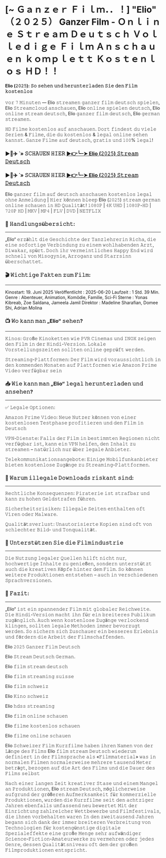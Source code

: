 # [~ Ｇａｎｚｅｒ Ｆｉｌｍ．．！] "Elio" （２０２５） Ganzer Film - Ｏｎｌｉｎｅ Ｓｔｒｅａｍ Ｄｅｕｔｓｃｈ Ｖｏｌｌｅｄｉｇｅ Ｆｉｌｍ Ａｎｓｃｈａｕｅｎ ｋｏｍｐｌｅｔｔ Ｋｏｓｔｅｎｌｏｓ ＨＤ！！

#### Elio (𝟸𝟶𝟸𝟻): 𝚂𝚘 𝚜𝚎𝚑𝚎𝚗 𝚞𝚗𝚍 𝚑𝚎𝚛𝚞𝚗𝚝𝚎𝚛𝚕𝚊𝚍𝚎𝚗 𝚂𝚒𝚎 𝚍𝚎𝚗 𝙵𝚒𝚕𝚖 𝚔𝚘𝚜𝚝𝚎𝚗𝚕𝚘𝚜

𝚟𝚘𝚛 𝟽 𝙼𝚒𝚗𝚞𝚝𝚎𝚗 — Elio  𝚜𝚝𝚛𝚎𝚊𝚖𝚎𝚗 𝚐𝚊𝚗𝚣𝚎𝚛 𝚏𝚒𝚕𝚖 𝚍𝚎𝚞𝚝𝚜𝚌𝚑 𝚜𝚙𝚒𝚎𝚕𝚎𝚗, Elio  𝚂𝚝𝚛𝚎𝚊𝚖𝚌𝚕𝚘𝚞𝚍 𝚊𝚗𝚜𝚌𝚑𝚊𝚞𝚎𝚗, Elio  𝚘𝚗𝚕𝚒𝚗𝚎 𝚜𝚙𝚒𝚎𝚕𝚎𝚗 𝚍𝚎𝚞𝚝𝚜𝚌𝚑, Elio  𝚘𝚗𝚕𝚒𝚗𝚎 𝚜𝚝𝚛𝚎𝚊𝚖 𝚍𝚎𝚞𝚝𝚜𝚌𝚑, Elio  𝚐𝚊𝚗𝚣𝚎𝚛 𝚏𝚒𝚕𝚖 𝚍𝚎𝚞𝚝𝚜𝚌𝚑, Elio  𝚐𝚎𝚛𝚖𝚊𝚗 𝚜𝚝𝚛𝚎𝚊𝚖𝚎𝚗.

𝙷𝙳 𝙵𝚒𝚕𝚖𝚎 𝚔𝚘𝚜𝚝𝚎𝚗𝚕𝚘𝚜 𝚊𝚞𝚏 𝚊𝚗𝚜𝚌𝚑𝚊𝚞𝚎𝚗. 𝙳𝚘𝚛𝚝 𝚏𝚒𝚗𝚍𝚎𝚜𝚝 𝚍𝚞 𝚟𝚒𝚎𝚕𝚎 𝚂𝚎𝚛𝚒𝚎𝚗 & 𝙵𝚒𝚕𝚖𝚎, 𝚍𝚒𝚎 𝚍𝚞 𝚔𝚘𝚜𝚝𝚎𝚗𝚕𝚘𝚜 & 𝚕𝚎𝚐𝚊𝚕 𝚘𝚗𝚕𝚒𝚗𝚎 𝚜𝚎𝚑𝚎𝚗 𝚔𝚊𝚗𝚗𝚜𝚝. 𝙶𝚊𝚗𝚣𝚎 𝙵𝚒𝚕𝚖𝚎 𝚊𝚞𝚏 𝚍𝚎𝚞𝚝𝚜𝚌𝚑, 𝚐𝚛𝚊𝚝𝚒𝚜 𝚞𝚗𝚍 𝟷𝟶𝟶% 𝚕𝚎𝚐𝚊𝚕!

### ▶️🔹✈️ ˙» 𝚂𝙲𝙷𝙰𝚄𝙴𝙽 𝙷𝙸𝙴𝚁 [▶️👉️╰┈➤ Elio (𝟸𝟶𝟸𝟻) 𝚂𝚝𝚛𝚎𝚊𝚖 𝙳𝚎𝚞𝚝𝚜𝚌𝚑](https://t.co/sg7xhnvHBU)

### ▶️🔹✈️ ˙» 𝚂𝙲𝙷𝙰𝚄𝙴𝙽 𝙷𝙸𝙴𝚁 [▶️👉╰┈➤ Elio (𝟸𝟶𝟸𝟻) 𝚂𝚝𝚛𝚎𝚊𝚖 𝙳𝚎𝚞𝚝𝚜𝚌𝚑](https://t.co/sg7xhnvHBU)

Elio 𝚐𝚊𝚗𝚣𝚎𝚛 𝚏𝚒𝚕𝚖 𝚊𝚞𝚏 𝚍𝚎𝚞𝚝𝚜𝚌𝚑 𝚊𝚗𝚜𝚌𝚑𝚊𝚞𝚎𝚗 𝚔𝚘𝚜𝚝𝚎𝚗𝚕𝚘𝚜 𝚕𝚎𝚐𝚊𝚕 𝚘𝚑𝚗𝚎 𝙰𝚗𝚖𝚎𝚕𝚍𝚞𝚗𝚐 | 𝙷𝚒𝚎𝚛 𝚔ö𝚗𝚗𝚎𝚗 𝚋𝚕𝚎𝚎𝚙 Elio (𝟸𝟶𝟸𝟻) 𝚜𝚝𝚛𝚎𝚊𝚖 𝚐𝚎𝚛𝚖𝚊𝚗 𝚘𝚗𝚕𝚒𝚗𝚎 𝚜𝚌𝚑𝚊𝚞𝚎𝚗 𝚒𝚗 𝙷𝙳 𝚀𝚞𝚊𝚕𝚒𝚝ä𝚝! 𝟷𝟶𝟾𝟶𝙿 | 𝟺𝙺 𝚄𝙷𝙳 | 𝟷𝟶𝟾𝟶𝙿-𝙷𝙳 | 𝟽𝟸𝟶𝙿 𝙷𝙳 | 𝙼𝙺𝚅 | 𝙼𝙿𝟺 | 𝙵𝙻𝚅 | 𝙳𝚅𝙳 | 𝙽𝙴𝚃𝙵𝙻𝙸𝚇

### 📌 𝙷𝚊𝚗𝚍𝚕𝚞𝚗𝚐𝚜ü𝚋𝚎𝚛𝚜𝚒𝚌𝚑𝚝:
---
„Elio“ 𝚎𝚛𝚣ä𝚑𝚕𝚝 𝚍𝚒𝚎 𝙶𝚎𝚜𝚌𝚑𝚒𝚌𝚑𝚝𝚎 𝚍𝚎𝚛 𝚃𝚊𝚗𝚣𝚕𝚎𝚑𝚛𝚎𝚛𝚒𝚗 𝚁𝚒𝚌𝚑𝚊, 𝚍𝚒𝚎 𝚎𝚒𝚗𝚎 𝚜𝚘𝚏𝚘𝚛𝚝𝚒𝚐𝚎 𝚅𝚎𝚛𝚋𝚒𝚗𝚍𝚞𝚗𝚐 𝚣𝚞 𝚎𝚒𝚗𝚎𝚖 𝚠𝚘𝚑𝚕𝚑𝚊𝚋𝚎𝚗𝚍𝚎𝚗 𝙰𝚛𝚣𝚝, 𝙳𝚒𝚠𝚊𝚔𝚊𝚛, 𝚜𝚙ü𝚛𝚝. 𝙳𝚘𝚌𝚑 𝚒𝚑𝚛 𝚟𝚎𝚛𝚖𝚎𝚒𝚗𝚝𝚕𝚒𝚌𝚑𝚎𝚜 𝙷𝚊𝚙𝚙𝚢 𝙴𝚗𝚍 𝚠𝚒𝚛𝚍 𝚜𝚌𝚑𝚗𝚎𝚕𝚕 𝚟𝚘𝚗 𝙼𝚒𝚜𝚘𝚐𝚢𝚗𝚒𝚎, 𝙰𝚛𝚛𝚘𝚐𝚊𝚗𝚣 𝚞𝚗𝚍 𝚂𝚝𝚊𝚛𝚛𝚜𝚒𝚗𝚗 ü𝚋𝚎𝚛𝚜𝚌𝚑𝚊𝚝𝚝𝚎𝚝.

### 🎬 𝚆𝚒𝚌𝚑𝚝𝚒𝚐𝚎 𝙵𝚊𝚔𝚝𝚎𝚗 𝚣𝚞𝚖 𝙵𝚒𝚕𝚖:
---
Kinostart: 19. Juni 2025
Veröffentlicht : 2025-06-20
Laufzeit : 1 Std. 39 Min.
Genre : Abenteuer, Animation, Komödie, Familie, Sci-Fi
Sterne : Yonas Kibreab, Zoe Saldana, Jameela Jamil
Direktor : Madeline Sharafian, Domee Shi, Adrian Molina

### 📺 𝚆𝚘 𝚔𝚊𝚗𝚗 𝚖𝚊𝚗 „Elio“ 𝚜𝚎𝚑𝚎𝚗?
---
𝙺𝚒𝚗𝚘𝚜: 𝙶𝚛𝚘ß𝚎 𝙺𝚒𝚗𝚘𝚔𝚎𝚝𝚝𝚎𝚗 𝚠𝚒𝚎 𝙿𝚅𝚁 𝙲𝚒𝚗𝚎𝚖𝚊𝚜 𝚞𝚗𝚍 𝙸𝙽𝙾𝚇 𝚣𝚎𝚒𝚐𝚎𝚗 𝚍𝚎𝚗 𝙵𝚒𝚕𝚖 𝚒𝚗 𝚍𝚎𝚛 𝙷𝚒𝚗𝚍𝚒-𝚅𝚎𝚛𝚜𝚒𝚘𝚗. 𝙻𝚘𝚔𝚊𝚕𝚎 𝚅𝚘𝚛𝚜𝚝𝚎𝚕𝚕𝚞𝚗𝚐𝚜𝚣𝚎𝚒𝚝𝚎𝚗 𝚜𝚘𝚕𝚕𝚝𝚎𝚗 𝚘𝚗𝚕𝚒𝚗𝚎 𝚐𝚎𝚙𝚛ü𝚏𝚝 𝚠𝚎𝚛𝚍𝚎𝚗.

𝚂𝚝𝚛𝚎𝚊𝚖𝚒𝚗𝚐-𝙿𝚕𝚊𝚝𝚝𝚏𝚘𝚛𝚖𝚎𝚗: 𝙳𝚎𝚛 𝙵𝚒𝚕𝚖 𝚠𝚒𝚛𝚍 𝚟𝚘𝚛𝚊𝚞𝚜𝚜𝚒𝚌𝚑𝚝𝚕𝚒𝚌𝚑 𝚒𝚗 𝚍𝚎𝚗 𝚔𝚘𝚖𝚖𝚎𝚗𝚍𝚎𝚗 𝙼𝚘𝚗𝚊𝚝𝚎𝚗 𝚊𝚞𝚏 𝙿𝚕𝚊𝚝𝚝𝚏𝚘𝚛𝚖𝚎𝚗 𝚠𝚒𝚎 𝙰𝚖𝚊𝚣𝚘𝚗 𝙿𝚛𝚒𝚖𝚎 𝚅𝚒𝚍𝚎𝚘 𝚟𝚎𝚛𝚏ü𝚐𝚋𝚊𝚛 𝚜𝚎𝚒𝚗

### 📥 𝚆𝚒𝚎 𝚔𝚊𝚗𝚗 𝚖𝚊𝚗 „Elio“ 𝚕𝚎𝚐𝚊𝚕 𝚑𝚎𝚛𝚞𝚗𝚝𝚎𝚛𝚕𝚊𝚍𝚎𝚗 𝚞𝚗𝚍 𝚊𝚗𝚜𝚎𝚑𝚎𝚗?
---
✅ 𝙻𝚎𝚐𝚊𝚕𝚎 𝙾𝚙𝚝𝚒𝚘𝚗𝚎𝚗:

𝙰𝚖𝚊𝚣𝚘𝚗 𝙿𝚛𝚒𝚖𝚎 𝚅𝚒𝚍𝚎𝚘: 𝙽𝚎𝚞𝚎 𝙽𝚞𝚝𝚣𝚎𝚛 𝚔ö𝚗𝚗𝚎𝚗 𝚟𝚘𝚗 𝚎𝚒𝚗𝚎𝚛 𝚔𝚘𝚜𝚝𝚎𝚗𝚕𝚘𝚜𝚎𝚗 𝚃𝚎𝚜𝚝𝚙𝚑𝚊𝚜𝚎 𝚙𝚛𝚘𝚏𝚒𝚝𝚒𝚎𝚛𝚎𝚗 𝚞𝚗𝚍 𝚍𝚎𝚗 𝙵𝚒𝚕𝚖 𝚒𝚗 𝙳𝚎𝚞𝚝𝚜𝚌𝚑

𝚅𝙿𝙽-𝙳𝚒𝚎𝚗𝚜𝚝𝚎: 𝙵𝚊𝚕𝚕𝚜 𝚍𝚎𝚛 𝙵𝚒𝚕𝚖 𝚒𝚗 𝚋𝚎𝚜𝚝𝚒𝚖𝚖𝚝𝚎𝚗 𝚁𝚎𝚐𝚒𝚘𝚗𝚎𝚗 𝚗𝚒𝚌𝚑𝚝 𝚟𝚎𝚛𝚏ü𝚐𝚋𝚊𝚛 𝚒𝚜𝚝, 𝚔𝚊𝚗𝚗 𝚎𝚒𝚗 𝚅𝙿𝙽 𝚑𝚎𝚕𝚏𝚎𝚗, 𝚍𝚎𝚗 𝙸𝚗𝚑𝚊𝚕𝚝 𝚣𝚞 𝚜𝚝𝚛𝚎𝚊𝚖𝚎𝚗 – 𝚗𝚊𝚝ü𝚛𝚕𝚒𝚌𝚑 𝚗𝚞𝚛 ü𝚋𝚎𝚛 𝚕𝚎𝚐𝚊𝚕𝚎 𝙰𝚗𝚋𝚒𝚎𝚝𝚎𝚛.

𝚃𝚎𝚕𝚎𝚔𝚘𝚖𝚖𝚞𝚗𝚒𝚔𝚊𝚝𝚒𝚘𝚗𝚜𝚊𝚗𝚐𝚎𝚋𝚘𝚝𝚎: 𝙴𝚒𝚗𝚒𝚐𝚎 𝙼𝚘𝚋𝚒𝚕𝚏𝚞𝚗𝚔𝚊𝚗𝚋𝚒𝚎𝚝𝚎𝚛 𝚋𝚒𝚎𝚝𝚎𝚗 𝚔𝚘𝚜𝚝𝚎𝚗𝚕𝚘𝚜𝚎 𝚉𝚞𝚐ä𝚗𝚐𝚎 𝚣𝚞 𝚂𝚝𝚛𝚎𝚊𝚖𝚒𝚗𝚐-𝙿𝚕𝚊𝚝𝚝𝚏𝚘𝚛𝚖𝚎𝚗.

### 🚫 𝚆𝚊𝚛𝚞𝚖 𝚒𝚕𝚕𝚎𝚐𝚊𝚕𝚎 𝙳𝚘𝚠𝚗𝚕𝚘𝚊𝚍𝚜 𝚛𝚒𝚜𝚔𝚊𝚗𝚝 𝚜𝚒𝚗𝚍:
---
𝚁𝚎𝚌𝚑𝚝𝚕𝚒𝚌𝚑𝚎 𝙺𝚘𝚗𝚜𝚎𝚚𝚞𝚎𝚗𝚣𝚎𝚗: 𝙿𝚒𝚛𝚊𝚝𝚎𝚛𝚒𝚎 𝚒𝚜𝚝 𝚜𝚝𝚛𝚊𝚏𝚋𝚊𝚛 𝚞𝚗𝚍 𝚔𝚊𝚗𝚗 𝚣𝚞 𝚑𝚘𝚑𝚎𝚗 𝙶𝚎𝚕𝚍𝚜𝚝𝚛𝚊𝚏𝚎𝚗 𝚏ü𝚑𝚛𝚎𝚗.

𝚂𝚒𝚌𝚑𝚎𝚛𝚑𝚎𝚒𝚝𝚜𝚛𝚒𝚜𝚒𝚔𝚎𝚗: 𝙸𝚕𝚕𝚎𝚐𝚊𝚕𝚎 𝚂𝚎𝚒𝚝𝚎𝚗 𝚎𝚗𝚝𝚑𝚊𝚕𝚝𝚎𝚗 𝚘𝚏𝚝 𝚅𝚒𝚛𝚎𝚗 𝚘𝚍𝚎𝚛 𝙼𝚊𝚕𝚠𝚊𝚛𝚎.

𝚀𝚞𝚊𝚕𝚒𝚝ä𝚝𝚜𝚟𝚎𝚛𝚕𝚞𝚜𝚝: 𝚄𝚗𝚊𝚞𝚝𝚘𝚛𝚒𝚜𝚒𝚎𝚛𝚝𝚎 𝙺𝚘𝚙𝚒𝚎𝚗 𝚜𝚒𝚗𝚍 𝚘𝚏𝚝 𝚟𝚘𝚗 𝚜𝚌𝚑𝚕𝚎𝚌𝚑𝚝𝚎𝚛 𝙱𝚒𝚕𝚍- 𝚞𝚗𝚍 𝚃𝚘𝚗𝚚𝚞𝚊𝚕𝚒𝚝ä𝚝.

### 📌 𝚄𝚗𝚝𝚎𝚛𝚜𝚝ü𝚝𝚣𝚎𝚗 𝚂𝚒𝚎 𝚍𝚒𝚎 𝙵𝚒𝚕𝚖𝚒𝚗𝚍𝚞𝚜𝚝𝚛𝚒𝚎
---
𝙳𝚒𝚎 𝙽𝚞𝚝𝚣𝚞𝚗𝚐 𝚕𝚎𝚐𝚊𝚕𝚎𝚛 𝚀𝚞𝚎𝚕𝚕𝚎𝚗 𝚑𝚒𝚕𝚏𝚝 𝚗𝚒𝚌𝚑𝚝 𝚗𝚞𝚛, 𝚑𝚘𝚌𝚑𝚠𝚎𝚛𝚝𝚒𝚐𝚎 𝙸𝚗𝚑𝚊𝚕𝚝𝚎 𝚣𝚞 𝚐𝚎𝚗𝚒𝚎ß𝚎𝚗, 𝚜𝚘𝚗𝚍𝚎𝚛𝚗 𝚞𝚗𝚝𝚎𝚛𝚜𝚝ü𝚝𝚣𝚝 𝚊𝚞𝚌𝚑 𝚍𝚒𝚎 𝚔𝚛𝚎𝚊𝚝𝚒𝚟𝚎𝚗 𝙺ö𝚙𝚏𝚎 𝚑𝚒𝚗𝚝𝚎𝚛 𝚍𝚎𝚖 𝙵𝚒𝚕𝚖. 𝚂𝚘 𝚔ö𝚗𝚗𝚎𝚗 𝚠𝚎𝚒𝚝𝚎𝚛𝚎 𝙿𝚛𝚘𝚍𝚞𝚔𝚝𝚒𝚘𝚗𝚎𝚗 𝚎𝚗𝚝𝚜𝚝𝚎𝚑𝚎𝚗 – 𝚊𝚞𝚌𝚑 𝚒𝚗 𝚟𝚎𝚛𝚜𝚌𝚑𝚒𝚎𝚍𝚎𝚗𝚎𝚗 𝚂𝚙𝚛𝚊𝚌𝚑𝚟𝚎𝚛𝚜𝚒𝚘𝚗𝚎𝚗.

### 🎉 𝙵𝚊𝚣𝚒𝚝:
---
„Elio“ 𝚒𝚜𝚝 𝚎𝚒𝚗 𝚜𝚙𝚊𝚗𝚗𝚎𝚗𝚍𝚎𝚛 𝙵𝚒𝚕𝚖 𝚖𝚒𝚝 𝚐𝚕𝚘𝚋𝚊𝚕𝚎𝚛 𝚁𝚎𝚒𝚌𝚑𝚠𝚎𝚒𝚝𝚎. 𝙳𝚒𝚎 𝙷𝚒𝚗𝚍𝚒-𝚅𝚎𝚛𝚜𝚒𝚘𝚗 𝚖𝚊𝚌𝚑𝚝 𝚒𝚑𝚗 𝚏ü𝚛 𝚎𝚒𝚗 𝚋𝚛𝚎𝚒𝚝𝚎𝚛𝚎𝚜 𝙿𝚞𝚋𝚕𝚒𝚔𝚞𝚖 𝚣𝚞𝚐ä𝚗𝚐𝚕𝚒𝚌𝚑. 𝙰𝚞𝚌𝚑 𝚠𝚎𝚗𝚗 𝚔𝚘𝚜𝚝𝚎𝚗𝚕𝚘𝚜𝚎 𝚉𝚞𝚐ä𝚗𝚐𝚎 𝚟𝚎𝚛𝚕𝚘𝚌𝚔𝚎𝚗𝚍 𝚔𝚕𝚒𝚗𝚐𝚎𝚗, 𝚜𝚘𝚕𝚕𝚝𝚎𝚗 𝚕𝚎𝚐𝚊𝚕𝚎 𝙼𝚎𝚝𝚑𝚘𝚍𝚎𝚗 𝚒𝚖𝚖𝚎𝚛 𝚋𝚎𝚟𝚘𝚛𝚣𝚞𝚐𝚝 𝚠𝚎𝚛𝚍𝚎𝚗. 𝚂𝚘 𝚜𝚒𝚌𝚑𝚎𝚛𝚗 𝚜𝚒𝚌𝚑 𝚉𝚞𝚜𝚌𝚑𝚊𝚞𝚎𝚛 𝚎𝚒𝚗 𝚋𝚎𝚜𝚜𝚎𝚛𝚎𝚜 𝙴𝚛𝚕𝚎𝚋𝚗𝚒𝚜 𝚞𝚗𝚍 𝚏ö𝚛𝚍𝚎𝚛𝚗 𝚍𝚒𝚎 𝙰𝚛𝚋𝚎𝚒𝚝 𝚍𝚎𝚛 𝙵𝚒𝚕𝚖𝚜𝚌𝚑𝚊𝚏𝚏𝚎𝚗𝚍𝚎𝚗.

Elio 𝟸𝟶𝟸𝟻 𝙶𝚊𝚗𝚣𝚎𝚛 𝙵𝚒𝚕𝚖 𝙳𝚎𝚞𝚝𝚜𝚌𝚑

Elio 𝚂𝚝𝚛𝚎𝚊𝚖 𝙳𝚎𝚞𝚝𝚜𝚌𝚑 𝙶𝚎𝚛𝚖𝚊𝚗.

Elio 𝚏𝚒𝚕𝚖 𝚜𝚝𝚛𝚎𝚊𝚖 𝚍𝚎𝚞𝚝𝚜𝚌𝚑

Elio 𝚏𝚒𝚕𝚖 𝚜𝚝𝚛𝚎𝚊𝚖𝚒𝚗𝚐 𝚜𝚞𝚒𝚜𝚜𝚎

Elio 𝚏𝚒𝚕𝚖 𝚜𝚌𝚑𝚠𝚎𝚒𝚣

Elio 𝙺𝚒𝚗𝚘 𝚜𝚌𝚑𝚠𝚎𝚒𝚣

Elio 𝚑𝚍𝚜𝚜 𝚜𝚝𝚛𝚎𝚊𝚖𝚒𝚗𝚐

Elio 𝚏𝚒𝚕𝚖 𝚘𝚗𝚕𝚒𝚗𝚎 𝚜𝚌𝚑𝚊𝚞𝚎𝚗

Elio 𝚏𝚒𝚕𝚖𝚎 𝚔𝚘𝚜𝚝𝚎𝚗𝚕𝚘𝚜 𝚜𝚌𝚑𝚊𝚞𝚎𝚗

Elio 𝚏𝚒𝚕𝚖𝚎 𝚘𝚗𝚕𝚒𝚗𝚎 𝚜𝚌𝚑𝚊𝚞𝚎𝚗

Elio 𝚂𝚌𝚑𝚠𝚎𝚒𝚣𝚎𝚛 𝙵𝚒𝚕𝚖 𝙺𝚞𝚛𝚣𝚏𝚒𝚕𝚖𝚎 𝚑𝚊𝚋𝚎𝚗 𝚒𝚑𝚛𝚎𝚗 𝙽𝚊𝚖𝚎𝚗 𝚟𝚘𝚗 𝚍𝚎𝚛 𝙻ä𝚗𝚐𝚎 𝚍𝚎𝚜 𝙵𝚒𝚕𝚖𝚜 Elio 𝚏𝚒𝚕𝚖 𝚜𝚝𝚛𝚎𝚊𝚖 𝙳𝚎𝚞𝚝𝚜𝚌𝚑 𝚠𝚒𝚎𝚍𝚎𝚛𝚞𝚖 𝚍𝚎𝚏𝚒𝚗𝚒𝚎𝚛𝚝 𝚒𝚗 𝚍𝚎𝚛 𝙵𝚒𝚕𝚖𝚜𝚙𝚛𝚊𝚌𝚑𝚎 𝚊𝚕𝚜 «𝙵𝚒𝚕𝚖𝚖𝚊𝚝𝚎𝚛𝚒𝚊𝚕» 𝚠𝚊𝚜 𝚒𝚗 𝚗𝚘𝚛𝚖𝚊𝚕𝚎𝚗 𝙵𝚒𝚕𝚖𝚎𝚗 𝚗𝚘𝚛𝚖𝚊𝚕𝚎𝚛𝚠𝚎𝚒𝚜𝚎 𝚖𝚎𝚑𝚛𝚎𝚛𝚎 𝚝𝚊𝚞𝚜𝚎𝚗𝚍 𝙼𝚎𝚝𝚎𝚛 𝚋𝚎𝚝𝚛ä𝚐𝚝, 𝚋𝚎𝚣𝚘𝚐𝚎𝚗 𝚊𝚞𝚏 𝚍𝚒𝚎 𝙰𝚛𝚝 𝚍𝚎𝚜 𝙵𝚒𝚕𝚖𝚜 𝚞𝚗𝚍 𝚍𝚒𝚎 𝙳𝚊𝚞𝚎𝚛 𝚍𝚎𝚜 𝙵𝚒𝚕𝚖𝚜 𝚜𝚎𝚕𝚋𝚜𝚝

𝙽𝚊𝚌𝚑 𝚎𝚒𝚗𝚎𝚛 𝚕𝚊𝚗𝚐𝚎𝚗 𝚉𝚎𝚒𝚝 𝚔𝚛𝚎𝚊𝚝𝚒𝚟𝚎𝚛 𝚂𝚝𝚊𝚜𝚎 𝚞𝚗𝚍 𝚎𝚒𝚗𝚎𝚖 𝙼𝚊𝚗𝚐𝚎𝚕 𝚊𝚗 𝙿𝚛𝚘𝚍𝚞𝚔𝚝𝚒𝚘𝚗𝚎𝚗, Elio 𝚜𝚝𝚛𝚎𝚊𝚖 𝙳𝚎𝚞𝚝𝚜𝚌𝚑, 𝚖ö𝚐𝚕𝚒𝚌𝚑𝚎𝚛𝚠𝚎𝚒𝚜𝚎 𝚊𝚞𝚏𝚐𝚛𝚞𝚗𝚍 𝚍𝚎𝚛 𝚐𝚛öß𝚎𝚛𝚎𝚗 𝙰𝚞𝚏𝚖𝚎𝚛𝚔𝚜𝚊𝚖𝚔𝚎𝚒𝚝 𝚏ü𝚛 𝚔𝚘𝚖𝚖𝚎𝚛𝚣𝚒𝚎𝚕𝚕𝚎 𝙿𝚛𝚘𝚍𝚞𝚔𝚝𝚒𝚘𝚗𝚎𝚗, 𝚠𝚞𝚛𝚍𝚎𝚗 𝚍𝚒𝚎 𝙺𝚞𝚛𝚣𝚏𝚒𝚕𝚖𝚎 𝚜𝚎𝚒𝚝 𝚍𝚎𝚗 𝚊𝚌𝚑𝚝𝚣𝚒𝚐𝚎𝚛 𝙹𝚊𝚑𝚛𝚎𝚗 𝚎𝚋𝚎𝚗𝚏𝚊𝚕𝚕𝚜 𝚞𝚖𝚏𝚊𝚜𝚜𝚎𝚗𝚍 𝚗𝚎𝚞 𝚋𝚎𝚠𝚎𝚛𝚝𝚎𝚝 𝙼𝚒𝚝 𝚍𝚎𝚛 𝙴𝚒𝚗𝚛𝚒𝚌𝚑𝚝𝚞𝚗𝚐 𝚣𝚊𝚑𝚕𝚛𝚎𝚒𝚌𝚑𝚎𝚛 𝚆𝚎𝚝𝚝𝚋𝚎𝚠𝚎𝚛𝚋𝚎 𝚞𝚗𝚍 𝙵𝚒𝚕𝚖𝚏𝚎𝚜𝚝𝚒𝚟𝚊𝚕𝚜, 𝚍𝚒𝚎 𝚒𝚑𝚗𝚎𝚗 𝚟𝚘𝚛𝚋𝚎𝚑𝚊𝚕𝚝𝚎𝚗 𝚠𝚊𝚛𝚎𝚗 𝙸𝚗 𝚍𝚎𝚗 𝚣𝚠𝚎𝚒𝚝𝚊𝚞𝚜𝚎𝚗𝚍 𝙹𝚊𝚑𝚛𝚎𝚗 𝚋𝚎𝚐𝚊𝚗𝚗 𝚜𝚒𝚌𝚑 𝚍𝚊𝚗𝚔 𝚍𝚎𝚛 𝚒𝚖𝚖𝚎𝚛 𝚋𝚛𝚎𝚒𝚝𝚎𝚛𝚎𝚗 𝚅𝚎𝚛𝚋𝚛𝚎𝚒𝚝𝚞𝚗𝚐 𝚟𝚘𝚗 𝚃𝚎𝚌𝚑𝚗𝚘𝚕𝚘𝚐𝚒𝚎𝚗 𝚏ü𝚛 𝚔𝚘𝚜𝚝𝚎𝚗𝚐ü𝚗𝚜𝚝𝚒𝚐𝚎 𝚍𝚒𝚐𝚒𝚝𝚊𝚕𝚎 𝚂𝚙𝚎𝚣𝚒𝚊𝚕𝚎𝚏𝚏𝚎𝚔𝚝𝚎 𝚎𝚒𝚗𝚎 𝚐𝚛𝚘ß𝚎 𝙼𝚎𝚗𝚐𝚎 𝚜𝚎𝚑𝚛 𝚊𝚞𝚏𝚠ä𝚗𝚍𝚒𝚐𝚎𝚛 𝚂𝚌𝚒𝚎𝚗𝚌𝚎-𝙵𝚒𝚌𝚝𝚒𝚘𝚗-𝙰𝚖𝚊𝚝𝚎𝚞𝚛𝚠𝚎𝚛𝚔𝚎 𝚣𝚞 𝚟𝚎𝚛𝚖𝚎𝚑𝚛𝚎𝚗 𝚘𝚍𝚎𝚛 𝚓𝚎𝚍𝚎𝚜 𝙶𝚎𝚗𝚛𝚎, 𝚍𝚎𝚜𝚜𝚎𝚗 𝚀𝚞𝚊𝚕𝚒𝚝ä𝚝𝚜𝚗𝚒𝚟𝚎𝚊𝚞 𝚘𝚏𝚝 𝚍𝚎𝚖 𝚍𝚎𝚛 𝚐𝚛𝚘ß𝚎𝚗 𝙵𝚒𝚕𝚖𝚙𝚛𝚘𝚍𝚞𝚔𝚝𝚒𝚘𝚗𝚎𝚗 𝚎𝚗𝚝𝚜𝚙𝚛𝚒𝚌𝚑𝚝.
